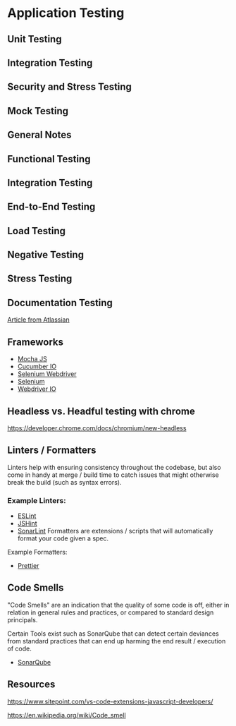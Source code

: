 # Application Testing

## Unit Testing

## Integration Testing

## Security and Stress Testing

## Mock Testing

## General Notes

## Functional Testing

## Integration Testing

## End-to-End Testing

## Load Testing

## Negative Testing

## Stress Testing

## Documentation Testing


[Article from Atlassian](https://www.atlassian.com/continuous-delivery/software-testing/types-of-software-testing)

## Frameworks

- [Mocha JS](https://mochajs.org/)
- [Cucumber IO](https://cucumber.io/)
- [Selenium Webdriver](https://www.selenium.dev/documentation/webdriver/)
- [Selenium](https://www.selenium.dev/)
- [Webdriver IO](https://webdriver.io/)


## Headless vs. Headful testing with chrome

https://developer.chrome.com/docs/chromium/new-headless

## Linters / Formatters

Linters help with ensuring consistency throughout the codebase, but also come in handy at merge / build time to catch issues that might otherwise break the build (such as syntax errors).

### Example Linters: 
- [ESLint](https://eslint.org/)
- [JSHint](https://jshint.com/)
- [SonarLint](https://www.sonarsource.com/products/sonarlint/)
Formatters are extensions / scripts that will automatically format your code given a spec.

Example Formatters: 
- [Prettier](https://www.instagram.com/p/C1ruR8vuyyi/?utm_source=ig_web_copy_link)


## Code Smells

"Code Smells" are an indication that the quality of some code is off, either in relation in general rules and practices, or compared to standard design principals. 

Certain Tools exist such as SonarQube that can detect certain deviances from standard practices that can end up harming the end result / execution of code.

- [SonarQube](https://www.sonarsource.com/plans-and-pricing/developer/?msclkid=ccb63a84e90f12c97dc95f13d61b1550)

## Resources

https://www.sitepoint.com/vs-code-extensions-javascript-developers/

https://en.wikipedia.org/wiki/Code_smell